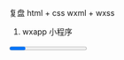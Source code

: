 复盘
 html  + css
 wxml + wxss
 1. wxapp 小程序
 <progress percent="40" stroke-width="12" />
    - 微信  有原生功能组件
        w3cschool 组件文档